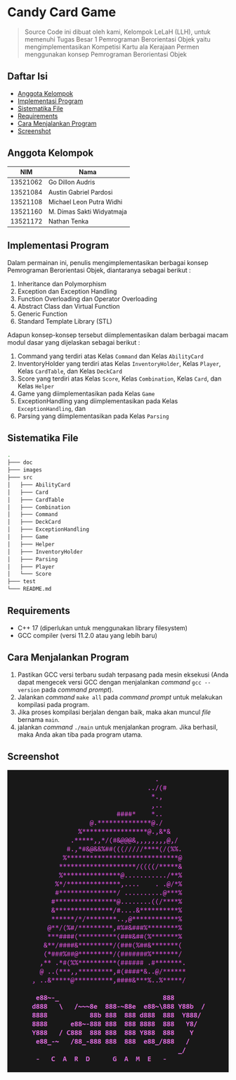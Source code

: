 # Candy Card Game

> Source Code ini dibuat oleh kami, Kelompok LeLaH (LLH), untuk memenuhi Tugas Besar 1 Pemrograman Berorientasi Objek yaitu mengimplementasikan
> Kompetisi Kartu ala Kerajaan Permen menggunakan konsep Pemrograman Berorientasi Objek

## Daftar Isi
- [Anggota Kelompok](#anggota-kelompok)
- [Implementasi Program](#implementasi-program)
- [Sistematika File](#sistematika-file)
- [Requirements](#requirements)
- [Cara Menjalankan Program](#cara-menjalankan-program)
- [Screenshot](#screenshot)

## Anggota Kelompok
| NIM      | Nama                      |
| -------- | ------------------------- |
| 13521062 | Go Dillon Audris          |
| 13521084 | Austin Gabriel Pardosi    |
| 13521108 | Michael Leon Putra Widhi  |
| 13521160 | M. Dimas Sakti Widyatmaja |
| 13521172 | Nathan Tenka              |

## Implementasi Program
Dalam permainan ini, penulis mengimplementasikan berbagai konsep Pemrograman Berorientasi Objek, diantaranya sebagai berikut :
1. Inheritance dan Polymorphism
2. Exception dan Exception Handling
3. Function Overloading dan Operator Overloading
4. Abstract Class dan Virtual Function
5. Generic Function
6. Standard Template Library (STL)

Adapun konsep-konsep tersebut diimplementasikan dalam berbagai macam modul dasar yang dijelaskan sebagai berikut :
1. Command yang terdiri atas Kelas `Command` dan Kelas `AbilityCard`
2. InventoryHolder yang terdiri atas Kelas `InventoryHolder`, Kelas `Player`, Kelas `CardTable`, dan Kelas `DeckCard`
3. Score yang terdiri atas Kelas `Score`, Kelas `Combination`, Kelas `Card`, dan Kelas `Helper`
4. Game yang diimplementasikan pada Kelas `Game`
5. ExceptionHandling yang diimplementasikan pada Kelas `ExceptionHandling`, dan
6. Parsing yang diimplementasikan pada Kelas `Parsing`

## Sistematika File
```bash
.
├─── doc
├─── images  
├─── src
│   ├─── AbilityCard
│   ├─── Card
│   ├─── CardTable
│   ├─── Combination
│   ├─── Command
│   ├─── DeckCard
│   ├─── ExceptionHandling
│   ├─── Game
│   ├─── Helper
│   ├─── InventoryHolder
│   ├─── Parsing
│   ├─── Player
│   └─── Score
├─── test 
└─── README.md

```

## Requirements
- C++ 17 (diperlukan untuk menggunakan library filesystem)
- GCC compiler (versi 11.2.0 atau yang lebih baru)

## Cara Menjalankan Program
1. Pastikan GCC versi terbaru sudah terpasang pada mesin eksekusi (Anda dapat mengecek versi GCC dengan menjalankan *command* `gcc --version` pada *command prompt*).
2. Jalankan *command* `make all` pada *command prompt* untuk melakukan kompilasi pada program.
3. Jika proses kompilasi berjalan dengan baik, maka akan muncul *file* bernama `main`.
4. jalankan *command* `./main` untuk menjalankan program. Jika berhasil, maka Anda akan tiba pada program utama.

## Screenshot
![screenshots|height=50px](images/asset.PNG)